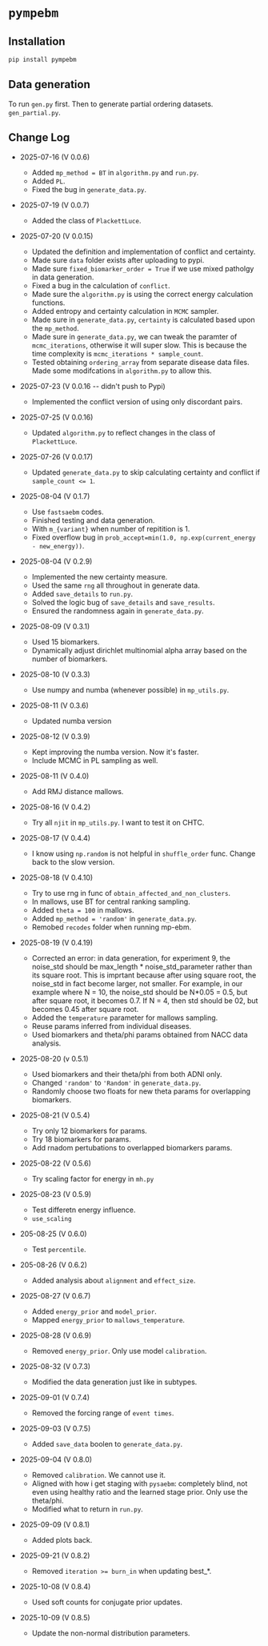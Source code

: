 # `pympebm`


## Installation


```bash
pip install pympebm
```


## Data generation

To run `gen.py` first. Then to generate partial ordering datasets. `gen_partial.py`. 

## Change Log

- 2025-07-16 (V 0.0.6)
    - Added `mp_method = BT` in `algorithm.py` and `run.py`. 
    - Added `PL`. 
    - Fixed the bug in `generate_data.py`. 

- 2025-07-19 (V 0.0.7)
    - Added the class of `PlackettLuce`. 

- 2025-07-20 (V 0.0.15)
    - Updated the definition and implementation of conflict and certainty. 
    - Made sure `data` folder exists after uploading to pypi. 
    - Made sure `fixed_biomarker_order = True` if we use mixed patholgy in data generation. 
    - Fixed a bug in the calculation of `conflict`. 
    - Made sure the `algorithm.py` is using the correct energy calculation functions. 
    - Added entropy and certainty calculation in `MCMC` sampler. 
    - Made sure in `generate_data.py`, `certainty` is calculated based upon the `mp_method`.
    - Made sure in `generate_data.py`, we can tweak the paramter of `mcmc_iterations`, otherwise it will super slow. This is because the time complexity is `mcmc_iterations * sample_count`. 
    - Tested obtaining `ordering_array` from separate disease data files. Made some modifcations in `algorithm.py` to allow this. 

- 2025-07-23 (V 0.0.16 -- didn't push to Pypi)
    - Implemented the conflict version of using only discordant pairs. 

- 2025-07-25 (V 0.0.16)
    - Updated `algorithm.py` to reflect changes in the class of `PlackettLuce`. 

- 2025-07-26 (V 0.0.17)
    - Updated `generate_data.py` to skip calculating certainty and conflict if `sample_count <= 1`. 
  
- 2025-08-04 (V 0.1.7)
    - Use `fastsaebm` codes. 
    - Finished testing and data generation. 
    - With `m_{variant}` when number of repitition is 1. 
    - Fixed overflow bug in `prob_accept=min(1.0, np.exp(current_energy - new_energy))`. 
  
- 2025-08-04 (V 0.2.9)
    - Implemented the new certainty measure.  
    - Used the same `rng` all throughout in generate data. 
    - Added `save_details` to `run.py`.
    - Solved the logic bug of `save_details` and `save_results`.
    - Ensured the randomness again in `generate_data.py`.
  
- 2025-08-09 (V 0.3.1)
    - Used 15 biomarkers. 
    - Dynamically adjust dirichlet multinomial alpha array based on the number of biomarkers.
  
- 2025-08-10 (V 0.3.3)
    - Use numpy and numba (whenever possible) in `mp_utils.py`.

- 2025-08-11 (V 0.3.6)
    - Updated numba version
- 2025-08-12 (V 0.3.9)
    - Kept improving the numba version. Now it's faster. 
    - Include MCMC in PL sampling as well. 

- 2025-08-11 (V 0.4.0)
    - Add RMJ distance mallows.
  
- 2025-08-16 (V 0.4.2)
    - Try all `njit` in `mp_utils.py`. I want to test it on CHTC.

- 2025-08-17 (V 0.4.4)
    - I know using `np.random` is not helpful in `shuffle_order` func. Change back to the slow version.

- 2025-08-18 (V 0.4.10)
    - Try to use rng in func of `obtain_affected_and_non_clusters`.  
    - In mallows, use BT for central ranking sampling. 
    - Added `theta = 100` in mallows.
    - Added `mp_method = 'random'` in `generate_data.py`. 
    - Remobed `recodes` folder when running mp-ebm.

- 2025-08-19 (V 0.4.19)
    - Corrected an error: in data generation, for experiment 9, the noise_std should be max_length * noise_std_parameter rather than its square root. This is imprtant because after using square root, the noise_std in fact become larger, not smaller. For example, in our example where N = 10, the noise_std should be N*0.05 = 0.5, but after square root, it becomes 0.7. If N = 4, then std should be 02, but becomes 0.45 after square root. 
    - Added the `temperature` parameter for mallows sampling.
    - Reuse params inferred from individual diseases.
    - Used biomarkers and theta/phi params obtained from NACC data analysis.

- 2025-08-20 (v 0.5.1)
    - Used biomarkers and their theta/phi from both ADNI only.
    - Changed `'random'` to `'Random'` in `generate_data.py`.
    - Randomly choose two floats for new theta params for overlapping biomarkers.

- 2025-08-21 (V 0.5.4)
    - Try only 12 biomarkers for params.
    - Try 18 biomarkers for params.
    - Add rnadom pertubations to overlapped biomarkers params. 

- 2025-08-22 (V 0.5.6)
    - Try scaling factor for energy in `mh.py`

- 2025-08-23 (V 0.5.9)
    - Test differetn energy influence.
    - `use_scaling`
 
- 205-08-25 (V 0.6.0)
   - Test `percentile`.
  
- 205-08-26 (V 0.6.2)
  - Added analysis about `alignment` and `effect_size`. 


- 2025-08-27 (V 0.6.7)
  - Added `energy_prior` and `model_prior`. 
  - Mapped `energy_prior` to `mallows_temperature`.

- 2025-08-28 (V 0.6.9)
  - Removed `energy_prior`. Only use model `calibration`. 

- 2025-08-32 (V 0.7.3)
  - Modified the data generation just like in subtypes. 

- 2025-09-01 (V 0.7.4)
  - Removed the forcing range of `event times`. 

- 2025-09-03 (V 0.7.5)
  - Added `save_data` boolen to `generate_data.py`. 

- 2025-09-04 (V 0.8.0)
  - Removed `calibration`. We cannot use it. 
  - Aligned with how i get staging with `pysaebm`: completely blind, not even using healthy ratio and the learned stage prior. Only use the theta/phi.
  - Modified what to return in `run.py`.

- 2025-09-09 (V 0.8.1)
  - Added plots back.
  
- 2025-09-21 (V 0.8.2)
    - Removed `iteration >= burn_in` when updating best_*. 
  
- 2025-10-08 (V 0.8.4)
    - Used soft counts for conjugate prior updates. 
  
- 2025-10-09 (V 0.8.5)
    - Update the non-normal distribution parameters. 
  